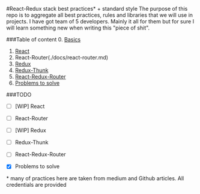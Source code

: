 #React-Redux stack best practices* + standard style
The purpose of this repo is to aggregate all best practices, rules and libraries that we will use in projects. I have got team of 5 developers. Mainly it all for them but for sure I will learn something new when writing this "piece of shit".
 

###Table of content
 0. [Basics](./docs/basics.md)
 1. [React](./docs/react.md)
 2. React-Router(./docs/react-router.md)
 3. [Redux](./docs/redux.md)
 4. [Redux-Thunk](./docs/redux-thunk.md)
 5. [React-Redux-Router](./docs/react-router.md)
 6. [Problems to solve](./docs/problems-to-solve.md)
 
###TODO
 * [ ] [WIP] React
 * [ ] React-Router
 * [ ] [WIP] Redux
 * [ ] Redux-Thunk
 * [ ] React-Redux-Router 
 * [x] Problems to solve
 
 
\* many of practices here are taken from medium and Github articles. All credentials are provided
 
